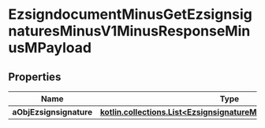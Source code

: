 
# EzsigndocumentMinusGetEzsignsignaturesMinusV1MinusResponseMinusMPayload

## Properties
Name | Type | Description | Notes
------------ | ------------- | ------------- | -------------
**aObjEzsignsignature** | [**kotlin.collections.List&lt;EzsignsignatureMinusResponseCompound&gt;**](EzsignsignatureMinusResponseCompound.md) |  |  [optional]



